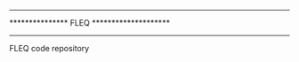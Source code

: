 *********************************************
***************   FLEQ   ********************
*********************************************

FLEQ code repository
